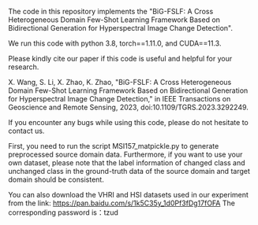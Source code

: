 The code in this repository implements the "BiG-FSLF: A Cross Heterogeneous Domain Few-Shot Learning Framework Based on Bidirectional Generation for Hyperspectral Image Change Detection".

We run this code with python 3.8, torch==1.11.0, and CUDA==11.3.

Please kindly cite our paper if this code is useful and helpful for your research.

X. Wang, S. Li, X. Zhao, K. Zhao, "BiG-FSLF: A Cross Heterogeneous Domain Few-Shot Learning Framework Based on Bidirectional Generation for Hyperspectral Image Change Detection," in IEEE Transactions on Geoscience and Remote Sensing, 2023, doi:10.1109/TGRS.2023.3292249.

If you encounter any bugs while using this code, please do not hesitate to contact us.

First, you need to run the script MSI157_matpickle.py to generate preprocessed source domain data.
Furthermore, if you want to use your own dataset, please note that the label information of changed class and unchanged class in the ground-truth data of the source domain and target domain should be consistent.

You can also download the VHRI and HSI datasets used in our experiment from the link: 
https://pan.baidu.com/s/1k5C35y_1d0Pf3fDg17fOFA
The corresponding password is：tzud
